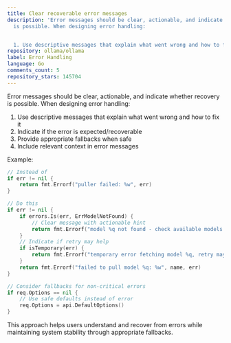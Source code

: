 ```yaml
---
title: Clear recoverable error messages
description: 'Error messages should be clear, actionable, and indicate whether recovery
  is possible. When designing error handling:


  1. Use descriptive messages that explain what went wrong and how to fix it'
repository: ollama/ollama
label: Error Handling
language: Go
comments_count: 5
repository_stars: 145704
---
```


Error messages should be clear, actionable, and indicate whether recovery is possible. When designing error handling:

1. Use descriptive messages that explain what went wrong and how to fix it
2. Indicate if the error is expected/recoverable
3. Provide appropriate fallbacks when safe
4. Include relevant context in error messages

Example:

```go
// Instead of
if err != nil {
    return fmt.Errorf("puller failed: %w", err)
}

// Do this
if err != nil {
    if errors.Is(err, ErrModelNotFound) {
        // Clear message with actionable hint
        return fmt.Errorf("model %q not found - check available models at: https://ollama.com/models", name)
    }
    // Indicate if retry may help
    if isTemporary(err) {
        return fmt.Errorf("temporary error fetching model %q, retry may resolve: %w", name, err)
    }
    return fmt.Errorf("failed to pull model %q: %w", name, err)
}

// Consider fallbacks for non-critical errors
if req.Options == nil {
    // Use safe defaults instead of error
    req.Options = api.DefaultOptions()
}
```

This approach helps users understand and recover from errors while maintaining system stability through appropriate fallbacks.